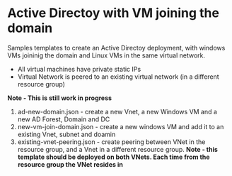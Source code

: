 # Active Directoy with VM joining the domain

Samples templates to create an Active Directoy deployment, with windows VMs joininig the domain and Linux VMs in the same virtual network.
 * All virtual machines have private static IPs
 * Virtual Network is peered to an existing virtual network (in a different resource group)
 
**Note - This is still work in progress**

1. ad-new-domain.json - create a new Vnet, a new Windows VM and a new AD Forest, Domain and DC
2. new-vm-join-domain.json - create a new windows VM and add it to an existing Vnet, subnet and doamin
3. existing-vnet-peering.json - create peering between VNet in the resource group, and a Vnet in a different resource group. **Note - this template should be deployed on both VNets. Each time from the resource group the VNet resides in**
